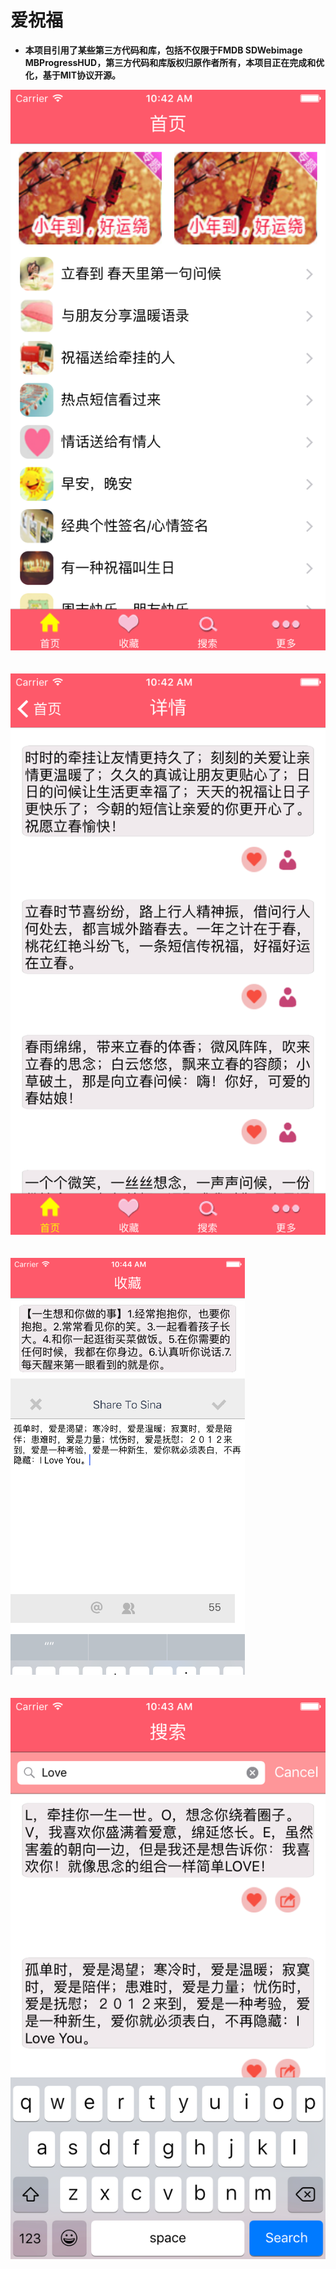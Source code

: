 # 爱祝福
- **本项目引用了某些第三方代码和库，包括不仅限于FMDB SDWebimage MBProgressHUD，第三方代码和库版权归原作者所有，本项目正在完成和优化，基于MIT协议开源。**


<img src="1.png"><br/><br/><br/>
<img src="2.png"><br/><br/><br/>
<img src="3.png"><br/><br/><br/>
<img src="4.png"><br/><br/><br/>
